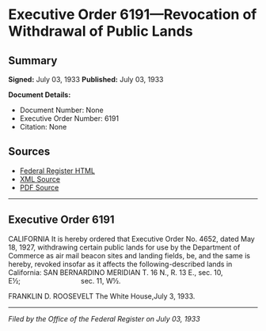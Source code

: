 # Executive Order 6191—Revocation of Withdrawal of Public Lands

## Summary

**Signed:** July 03, 1933
**Published:** July 03, 1933

**Document Details:**
- Document Number: None
- Executive Order Number: 6191
- Citation: None

## Sources
- [Federal Register HTML](https://www.presidency.ucsb.edu/documents/executive-order-6191-revocation-withdrawal-public-lands)
- [XML Source](None)
- [PDF Source](None)

---

## Executive Order 6191

CALIFORNIA
It is hereby ordered that Executive Order No. 4652, dated May 18, 1927, withdrawing certain public lands for use by the Department of Commerce as air mail beacon sites and landing fields, be, and the same is hereby, revoked insofar as it affects the following-described lands in California:
SAN BERNARDINO MERIDIAN
T. 16 N., R. 13 E., sec. 10, E½;                               sec. 11, W½.

FRANKLIN D. ROOSEVELT
The White House,July 3, 1933.

---

*Filed by the Office of the Federal Register on July 03, 1933*
